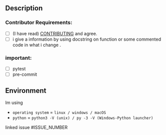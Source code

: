 ## Description
<!-- Describe what are you change it. -->

### Contributor Requirements:
<!--- must agree that first checklist -->
 - [ ] (I have read) [CONTRIBUTING](https://github.com/slowy07/Hela/blob/main/CONTRIBUTING.md) and agree.
 - [ ] i give a information by using docstring on function or some commented code in what i change .

### important:
<!--- you must passed all test with pytest and pre-commit testing and give the screen shot for the testing for documentation (optional) -->
- [ ] pytest
- [ ] pre-commit

<!-- if you have the screenshoot for testing function you can screnshot and paste here -->


## Environment

Im using
- ``operating system`` = ``linux / windows / macOS``
- ``python`` = ``python3 -V (unix) / py -3 -V (Windows-Python launcher)``
<!-- recommend use python more than version 3.10 of python ---

<!-- If there is a failure in one of the tests, we will check it again. -->
linked issue #ISSUE_NUMBER <!--contoh #1-->